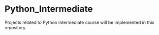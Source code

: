 # Python_Intermediate
Projects related to Python Intermediate course will be implemented in this repository.
